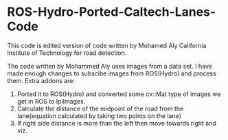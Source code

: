 # ROS-Hydro-Ported-Caltech-Lanes-Code
This code is edited version of code written by Mohamed Aly California Institute of Technology for road detection.

The code written by Mohammed Aly uses images from a data set. I have made enough changes to subscibe images from ROS(Hydro) and process them.
Extra addons are:</br>
1. Ported it to ROS(Hydro) and converted some cv::Mat type of images we get in ROS to IplImages.
2. Calculate the distance of the midpoint of the road from the lane(equation calculated by taking two points on the lane)
3. If right side distance is more than the left then move towards right and viz.
